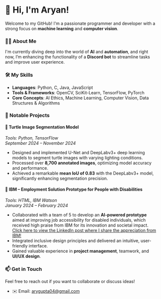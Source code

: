 # 👋 Hi, I'm Aryan!

Welcome to my GitHub! I'm a passionate programmer and developer with a strong focus on **machine learning** and **computer vision**.

### 🧑‍💻 About Me

I'm currently diving deep into the world of **AI** and **automation**, and right now, I’m enhancing the functionality of a **Discord bot** to streamline tasks and improve user experience.

### 🛠️ My Skills

- **Languages**: Python, C, Java, JavaScript
- **Tools & Frameworks**: OpenCV, SciKit-Learn, TensorFlow, PyTorch
- **Core Concepts**: AI Ethics, Machine Learning, Computer Vision, Data Structures & Algorithms

### 📂 Notable Projects

#### 🐢 **Turtle Image Segmentation Model**  
*Tools: Python, TensorFlow*  
*September 2024 – November 2024*  
- Designed and implemented U-Net and DeepLabv3+ deep learning models to segment turtle images with varying lighting conditions.
- Processed over **8,700 annotated images**, optimizing model accuracy and performance.
- Achieved a remarkable **mean IoU of 0.83** with the DeepLabv3+ model, significantly enhancing segmentation precision.

#### 💼 **IBM – Employment Solution Prototype for People with Disabilities**  
*Tools: HTML, IBM Watson*  
*January 2024 – February 2024*  
- Collaborated with a team of 5 to develop an **AI-powered prototype** aimed at improving job accessibility for disabled individuals, which received high praise from IBM for its innovation and societal impact. [Click here to view the LinkedIn post where I share the appreciation from IBM!](https://www.linkedin.com/posts/yourusername/postid)
- Integrated inclusive design principles and delivered an intuitive, user-friendly interface.
- Gained valuable experience in **project management**, teamwork, and **UI/UX design**.


### 📫 Get in Touch

Feel free to reach out if you want to collaborate or discuss ideas!

- ✉️ Email: [arygupta04@gmail.com](mailto:arygupta04@gmail.com)

